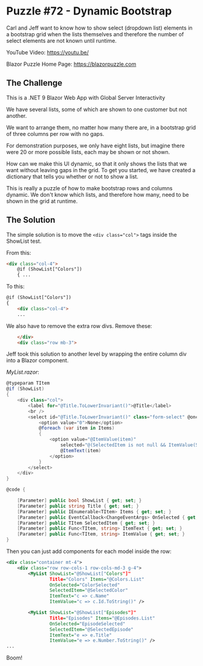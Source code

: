 # Puzzle #72 - Dynamic Bootstrap
Carl and Jeff want to know how to show select (dropdown list) elements in a bootstrap grid when the lists themselves and therefore the number of select elements are not known until runtime.

YouTube Video: https://youtu.be/

Blazor Puzzle Home Page: https://blazorpuzzle.com

## The Challenge

This is a .NET 9 Blazor Web App with Global Server Interactivity

We have several lists, some of which are shown to one customer but not another.

We want to arrange them, no matter how many there are, in a bootstrap grid of three columns per row with no gaps.

For demonstration purposes, we only have eight lists, but imagine there were 20 or more possible lists, each may be shown or not shown.

How can we make this UI dynamic, so that it only shows the lists that we want without leaving gaps in the grid. To get you started, we have created a dictionary that tells you whether or not to show a list.

This is really a puzzle of how to make bootstrap rows and columns dynamic. We don't know which lists, and therefore how many, need to be shown in the grid at runtime.

## The Solution

The simple solution is to move the `<div class="col">` tags inside the ShowList test.

From this:

```html
<div class="col-4">
    @if (ShowList["Colors"])
    { ...
```

To this:

```html
@if (ShowList["Colors"])
{ 
    <div class="col-4">
    ...
```

We also have to remove the extra row divs. Remove these:

```html
    </div>
    <div class="row mb-3">
```

Jeff took this solution to another level by wrapping the entire column div into a Blazor component.

*MyList.razor*:

```c#
@typeparam TItem
@if (ShowList)
{
	<div class="col">
		<label for="@Title.ToLowerInvariant()">@Title</label>
		<br />
		<select id="@Title.ToLowerInvariant()" class="form-select" @onchange="OnSelected">
			<option value="0">None</option>
			@foreach (var item in Items)
			{
				<option value="@ItemValue(item)"
					selected="@(SelectedItem is not null && ItemValue(SelectedItem) == ItemValue(item) ? "selected" : null)">
					@ItemText(item)
				</option>
			}
		</select>
	</div>
}

@code {

	[Parameter] public bool ShowList { get; set; }
	[Parameter] public string Title { get; set; }
	[Parameter] public IEnumerable<TItem> Items { get; set; }
	[Parameter] public EventCallback<ChangeEventArgs> OnSelected { get; set; }
	[Parameter] public TItem SelectedItem { get; set; }
	[Parameter] public Func<TItem, string> ItemText { get; set; }
	[Parameter] public Func<TItem, string> ItemValue { get; set; }
}
```

Then you can just add components for each model inside the row:

```xml
<div class="container mt-4">
    <div class="row row-cols-1 row-cols-md-3 g-4">
        <MyList ShowList="@ShowList["Colors"]" 
                Title="Colors" Items="@Colors.List" 
                OnSelected="ColorSelected" 
                SelectedItem="@SelectedColor" 
                ItemText="c => c.Name" 
                ItemValue="c => c.Id.ToString()" />

        <MyList ShowList="@ShowList["Episodes"]" 
                Title="Episodes" Items="@Episodes.List" 
                OnSelected="EpisodeSelected" 
                SelectedItem="@SelectedEpisode" 
                ItemText="e => e.Title" 
                ItemValue="e => e.Number.ToString()" />
...
```

Boom!
